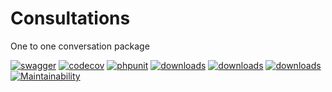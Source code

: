 # Consultations
One to one conversation package

[![swagger](https://img.shields.io/badge/documentation-swagger-green)](https://escolalms.github.io/Consultations/)
[![codecov](https://codecov.io/gh/EscolaLMS/Consultations/branch/main/graph/badge.svg?token=NRAN4R8AGZ)](https://codecov.io/gh/EscolaLMS/Consultations)
[![phpunit](https://github.com/EscolaLMS/Consultations/actions/workflows/test.yml/badge.svg)](https://github.com/EscolaLMS/Consultations/actions/workflows/test.yml)
[![downloads](https://img.shields.io/packagist/dt/escolalms/consultations)](https://packagist.org/packages/escolalms/consultations)
[![downloads](https://img.shields.io/packagist/v/escolalms/consultations)](https://packagist.org/packages/escolalms/consultations)
[![downloads](https://img.shields.io/packagist/l/escolalms/consultations)](https://packagist.org/packages/escolalms/consultations)
[![Maintainability](https://api.codeclimate.com/v1/badges/0c9e2593fb30e2048f95/maintainability)](https://codeclimate.com/github/EscolaLMS/Consultations/maintainability)

